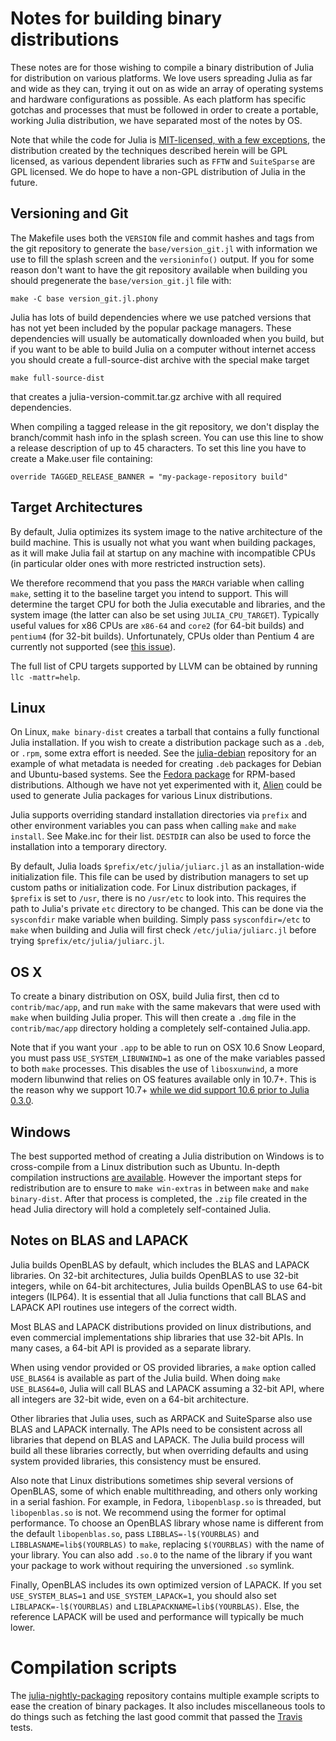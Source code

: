 Notes for building binary distributions
=======================================

These notes are for those wishing to compile a binary distribution of Julia
for distribution on various platforms.  We love users spreading Julia as
far and wide as they can, trying it out on as wide an array of
operating systems and hardware configurations as possible.  As each
platform has specific gotchas and processes that must be followed in
order to create a portable, working Julia distribution, we have
separated most of the notes by OS.

Note that while the code for Julia is
[MIT-licensed, with a few exceptions](https://github.com/JuliaLang/julia/blob/master/LICENSE.md),
the distribution created by the techniques described herein will be
GPL licensed, as various dependent libraries such as `FFTW` and
`SuiteSparse` are GPL licensed. We do hope to have a
non-GPL distribution of Julia in the future.

Versioning and Git
------------------
The Makefile uses both the `VERSION` file and commit hashes and tags from the
git repository to generate the `base/version_git.jl` with information we use to
fill the splash screen and the `versioninfo()` output. If you for some reason
don't want to have the git repository available when building you should
pregenerate the `base/version_git.jl` file with:

    make -C base version_git.jl.phony

Julia has lots of build dependencies where we use patched versions that has not
yet been included by the popular package managers. These dependencies will usually
be automatically downloaded when you build, but if you want to be able to build
Julia on a computer without internet access you should create a full-source-dist
archive with the special make target

    make full-source-dist

that creates a julia-version-commit.tar.gz archive with all required dependencies.

When compiling a tagged release in the git repository, we don't display the
branch/commit hash info in the splash screen. You can use this line to show
a release description of up to 45 characters. To set this line you have
to create a Make.user file containing:

    override TAGGED_RELEASE_BANNER = "my-package-repository build"

Target Architectures
--------------------

By default, Julia optimizes its system image to the native architecture of
the build machine. This is usually not what you want when building packages,
as it will make Julia fail at startup on any machine with incompatible CPUs
(in particular older ones with more restricted instruction sets).

We therefore recommend that you pass the `MARCH` variable when calling `make`,
setting it to the baseline target you intend to support. This will determine
the target CPU for both the Julia executable and libraries, and the system
image (the latter can also be set using `JULIA_CPU_TARGET`). Typically useful
values for x86 CPUs are `x86-64` and `core2` (for 64-bit builds) and
`pentium4` (for 32-bit builds). Unfortunately, CPUs older than Pentium 4
are currently not supported (see
[this issue](https://github.com/JuliaLang/julia/issues/7185)).

The full list of CPU targets supported by LLVM can be obtained by running
`llc -mattr=help`.

Linux
-----

On Linux, `make binary-dist` creates a tarball that contains a fully
functional Julia installation. If you wish to create a distribution
package such as a `.deb`, or `.rpm`, some extra effort is needed. See the
[julia-debian](https://github.com/staticfloat/julia-debian) repository
for an example of what metadata is needed for creating `.deb` packages
for Debian and Ubuntu-based systems. See the
[Fedora package](https://admin.fedoraproject.org/pkgdb/package/julia/)
for RPM-based distributions. Although we have not yet experimented
with it, [Alien](https://wiki.debian.org/Alien) could be used to
generate Julia packages for various Linux distributions.

Julia supports overriding standard installation directories via `prefix`
and other environment variables you can pass when calling `make` and
`make install`. See Make.inc for their list. `DESTDIR` can also be used
to force the installation into a temporary directory.

By default, Julia loads `$prefix/etc/julia/juliarc.jl` as an
installation-wide initialization file. This file can be used by
distribution managers to set up custom paths or initialization code.
For Linux distribution packages, if `$prefix` is
set to `/usr`, there is no `/usr/etc` to look into. This requires
the path to Julia's private `etc` directory to be changed.  This can
be done via the `sysconfdir` make variable when building.  Simply
pass `sysconfdir=/etc` to `make` when building and Julia will first
check `/etc/julia/juliarc.jl` before trying
`$prefix/etc/julia/juliarc.jl`.

OS X
----

To create a binary distribution on OSX, build Julia first, then cd to
`contrib/mac/app`, and run `make` with the same makevars that were used
with `make` when building Julia proper.  This will then
create a `.dmg` file in the `contrib/mac/app` directory holding a
completely self-contained Julia.app.

Note that if you want your `.app` to be able to run on OSX 10.6 Snow
Leopard, you must pass `USE_SYSTEM_LIBUNWIND=1` as one of the make
variables passed to both `make` processes.  This disables the use of
`libosxunwind`, a more modern libunwind that relies on OS features
available only in 10.7+.  This is the reason why we support 10.7+ [while we did support 10.6 prior to Julia 0.3.0](http://julialang.org/downloads/platforms.html).

Windows
-------

The best supported method of creating a Julia distribution on Windows
is to cross-compile from a Linux distribution such as Ubuntu. In-depth
compilation instructions [are
available](https://github.com/JuliaLang/julia/blob/master/README.windows.md).
However the important steps for redistribution are to ensure to `make
win-extras` in between `make` and `make binary-dist`.  After that process is
completed, the `.zip` file created in the head Julia directory will
hold a completely self-contained Julia.

Notes on BLAS and LAPACK
------------------------

Julia builds OpenBLAS by default, which includes the BLAS and LAPACK
libraries. On 32-bit architectures, Julia builds OpenBLAS to use
32-bit integers, while on 64-bit architectures, Julia builds OpenBLAS
to use 64-bit integers (ILP64). It is essential that all Julia functions
that call BLAS and LAPACK API routines use integers of the correct width.

Most BLAS and LAPACK distributions provided on linux distributions,
and even commercial implementations ship libraries that use 32-bit
APIs. In many cases, a 64-bit API is provided as a separate library.

When using vendor provided or OS provided libraries, a `make` option
called `USE_BLAS64` is available as part of the Julia build. When doing
`make USE_BLAS64=0`, Julia will call BLAS and LAPACK assuming a 32-bit
API, where all integers are 32-bit wide, even on a 64-bit architecture.

Other libraries that Julia uses, such as ARPACK and SuiteSparse also
use BLAS and LAPACK internally. The APIs need to be consistent across
all libraries that depend on BLAS and LAPACK. The Julia build process
will build all these libraries correctly, but when overriding defaults
and using system provided libraries, this consistency must be ensured.

Also note that Linux distributions sometimes ship several versions of
OpenBLAS, some of which enable multithreading, and others only working
in a serial fashion. For example, in Fedora, `libopenblasp.so` is threaded,
but `libopenblas.so` is not. We recommend using the former for optimal
performance. To choose an OpenBLAS library whose name is different from
the default `libopenblas.so`, pass `LIBBLAS=-l$(YOURBLAS)` and
`LIBBLASNAME=lib$(YOURBLAS)` to `make`, replacing `$(YOURBLAS)` with the
name of your library. You can also add `.so.0` to the name of the library
if you want your package to work without requiring the unversioned `.so`
symlink.

Finally, OpenBLAS includes its own optimized version of LAPACK. If you
set `USE_SYSTEM_BLAS=1` and `USE_SYSTEM_LAPACK=1`, you should also set
`LIBLAPACK=-l$(YOURBLAS)` and `LIBLAPACKNAME=lib$(YOURBLAS)`. Else, the
reference LAPACK will be used and performance will typically be much lower.

Compilation scripts
===================

The [julia-nightly-packaging](https://github.com/staticfloat/julia-nightly-packaging)
repository contains multiple example scripts to ease the creation of
binary packages. It also includes miscellaneous tools to do things such as
fetching the last good commit that passed the
[Travis](https://travis-ci.org/JuliaLang/julia/builds) tests.

